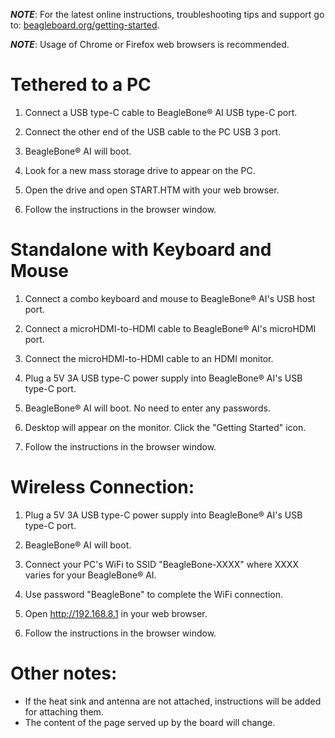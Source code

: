 _**NOTE**_: For the latest online instructions, troubleshooting tips and support go to: [beagleboard.org/getting-started](https://beagleboard.org/getting-started).

_**NOTE**_: Usage of Chrome or Firefox web browsers is recommended.


# Tethered to a PC

1. Connect a USB type-C cable to BeagleBone® AI USB type-C port.

2. Connect the other end of the USB cable to the PC USB 3 port.

3. BeagleBone® AI will boot.

4. Look for a new mass storage drive to appear on the PC.

5. Open the drive and open START.HTM with your web browser.

6. Follow the instructions in the browser window.

 

 

# Standalone with Keyboard and Mouse

1. Connect a combo keyboard and mouse to BeagleBone® AI's USB host port.

2. Connect a microHDMI-to-HDMI cable to BeagleBone® AI's microHDMI port.

3. Connect the microHDMI-to-HDMI cable to an HDMI monitor.

4. Plug a 5V 3A USB type-C power supply into BeagleBone® AI's USB type-C port.

5. BeagleBone® AI will boot. No need to enter any passwords.

6. Desktop will appear on the monitor. Click the "Getting Started" icon.

7. Follow the instructions in the browser window.

 

 
 

# Wireless Connection:

1. Plug a 5V 3A USB type-C power supply into BeagleBone® AI's USB type-C port.

2. BeagleBone® AI will boot.

3. Connect your PC's WiFi to SSID "BeagleBone-XXXX" where XXXX varies for your BeagleBone® AI.

4. Use password "BeagleBone" to complete the WiFi connection.

5. Open http://192.168.8.1 in your web browser.

6. Follow the instructions in the browser window.


# Other notes:
* If the heat sink and antenna are not attached, instructions will be added for attaching them.
* The content of the page served up by the board will change.